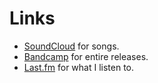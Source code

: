 # Links

- [SoundCloud](https://soundcloud.com/nasanoa "SoundCloud") for songs.
- [Bandcamp](https://nasanoa.bandcamp.com/ "Bandcamp") for entire releases.
- [Last.fm](https://www.last.fm/user/jjthtrthrrge4te "Last.fm") for what I listen to.
